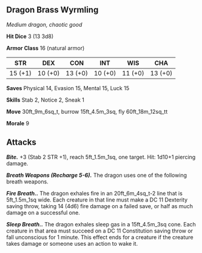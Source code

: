 ## Dragon Brass Wyrmling

*Medium dragon, chaotic good*

**Hit Dice** 3 (13 3d8)

**Armor Class** 16 (natural armor)

| STR     | DEX     | CON     | INT     | WIS     | CHA     |
|---------|---------|---------|---------|---------|---------|
| 15 (+1) | 10 (+0) | 13 (+0) | 10 (+0) | 11 (+0) | 13 (+0) |

**Saves** Physical 14, Evasion 15, Mental 15, Luck 15

**Skills** Stab 2, Notice 2, Sneak 1

**Move** 30ft\_9m\_6sq\_t, burrow 15ft\_4.5m\_3sq, fly 60ft\_18m\_12sq\_tt

**Morale** 9

## Attacks

***Bite.*** +3 (Stab 2 STR +1), reach 5ft\_1.5m\_1sq, one target. Hit: 1d10+1 piercing damage.

***Breath Weapons (Recharge 5-6).*** The dragon uses one of the following breath weapons.

***Fire Breath..*** The dragon exhales fire in an 20ft\_6m\_4sq\_t-2 line that is 5ft\_1.5m\_1sq wide. Each creature in that line must make a DC 11 Dexterity saving throw, taking 14 (4d6) fire damage on a failed save, or half as much damage on a successful one.

***Sleep Breath..*** The dragon exhales sleep gas in a 15ft\_4.5m\_3sq cone. Each creature in that area must succeed on a DC 11 Constitution saving throw or fall unconscious for 1 minute. This effect ends for a creature if the creature takes damage or someone uses an action to wake it.

